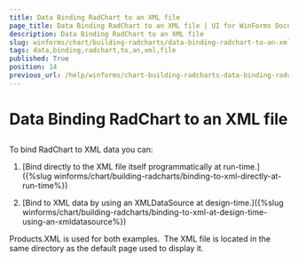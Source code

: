 ```yaml
---
title: Data Binding RadChart to an XML file
page_title: Data Binding RadChart to an XML file | UI for WinForms Documentation
description: Data Binding RadChart to an XML file
slug: winforms/chart/building-radcharts/data-binding-radchart-to-an-xml-file
tags: data,binding,radchart,to,an,xml,file
published: True
position: 14
previous_url: /help/winforms/chart-building-radcharts-data-binding-radchart-data-binding-radchart-to-an-xml-file.html
---
```


# Data Binding RadChart to an XML file



## 

To bind RadChart to XML data you can: 

1. [Bind directly to the XML file itself programmatically at run-time.]({%slug winforms/chart/building-radcharts/binding-to-xml-directly-at-run-time%})

1. [Bind to XML data by using an XMLDataSource at design-time.]({%slug winforms/chart/building-radcharts/binding-to-xml-at-design-time-using-an-xmldatasource%})

Products.XML is used for both examples.  The XML file is located in the same directory as the default page used to display it.




